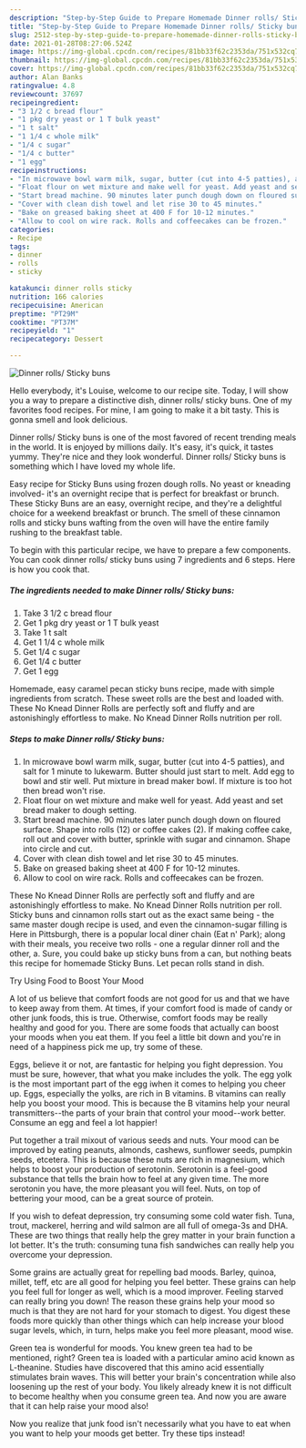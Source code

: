 ```yaml
---
description: "Step-by-Step Guide to Prepare Homemade Dinner rolls/ Sticky buns"
title: "Step-by-Step Guide to Prepare Homemade Dinner rolls/ Sticky buns"
slug: 2512-step-by-step-guide-to-prepare-homemade-dinner-rolls-sticky-buns
date: 2021-01-28T08:27:06.524Z
image: https://img-global.cpcdn.com/recipes/81bb33f62c2353da/751x532cq70/dinner-rolls-sticky-buns-recipe-main-photo.jpg
thumbnail: https://img-global.cpcdn.com/recipes/81bb33f62c2353da/751x532cq70/dinner-rolls-sticky-buns-recipe-main-photo.jpg
cover: https://img-global.cpcdn.com/recipes/81bb33f62c2353da/751x532cq70/dinner-rolls-sticky-buns-recipe-main-photo.jpg
author: Alan Banks
ratingvalue: 4.8
reviewcount: 37697
recipeingredient:
- "3 1/2 c bread flour"
- "1 pkg dry yeast or 1 T bulk yeast"
- "1 t salt"
- "1 1/4 c whole milk"
- "1/4 c sugar"
- "1/4 c butter"
- "1 egg"
recipeinstructions:
- "In microwave bowl warm milk, sugar, butter (cut into 4-5 patties), and salt for 1 minute to lukewarm. Butter should just start to melt. Add egg to bowl and stir well. Put mixture in bread maker bowl. If mixture is too hot then bread won&#39;t rise."
- "Float flour on wet mixture and make well for yeast. Add yeast and set bread maker to dough setting."
- "Start bread machine. 90 minutes later punch dough down on floured surface. Shape into rolls (12) or coffee cakes (2). If making coffee cake, roll out and cover with butter, sprinkle with sugar and cinnamon. Shape into circle and cut."
- "Cover with clean dish towel and let rise 30 to 45 minutes."
- "Bake on greased baking sheet at 400 F for 10-12 minutes."
- "Allow to cool on wire rack. Rolls and coffeecakes can be frozen."
categories:
- Recipe
tags:
- dinner
- rolls
- sticky

katakunci: dinner rolls sticky 
nutrition: 166 calories
recipecuisine: American
preptime: "PT29M"
cooktime: "PT37M"
recipeyield: "1"
recipecategory: Dessert

---
```



![Dinner rolls/ Sticky buns](https://img-global.cpcdn.com/recipes/81bb33f62c2353da/751x532cq70/dinner-rolls-sticky-buns-recipe-main-photo.jpg)

Hello everybody, it's Louise, welcome to our recipe site. Today, I will show you a way to prepare a distinctive dish, dinner rolls/ sticky buns. One of my favorites food recipes. For mine, I am going to make it a bit tasty. This is gonna smell and look delicious.

Dinner rolls/ Sticky buns is one of the most favored of recent trending meals in the world. It is enjoyed by millions daily. It's easy, it's quick, it tastes yummy. They're nice and they look wonderful. Dinner rolls/ Sticky buns is something which I have loved my whole life.

Easy recipe for Sticky Buns using frozen dough rolls. No yeast or kneading involved- it&#39;s an overnight recipe that is perfect for breakfast or brunch. These Sticky Buns are an easy, overnight recipe, and they&#39;re a delightful choice for a weekend breakfast or brunch. The smell of these cinnamon rolls and sticky buns wafting from the oven will have the entire family rushing to the breakfast table.


To begin with this particular recipe, we have to prepare a few components. You can cook dinner rolls/ sticky buns using 7 ingredients and 6 steps. Here is how you cook that.

<!--inarticleads1-->

##### The ingredients needed to make Dinner rolls/ Sticky buns:

1. Take 3 1/2 c bread flour
1. Get 1 pkg dry yeast or 1 T bulk yeast
1. Take 1 t salt
1. Get 1 1/4 c whole milk
1. Get 1/4 c sugar
1. Get 1/4 c butter
1. Get 1 egg


Homemade, easy caramel pecan sticky buns recipe, made with simple ingredients from scratch. These sweet rolls are the best and loaded with. These No Knead Dinner Rolls are perfectly soft and fluffy and are astonishingly effortless to make. No Knead Dinner Rolls nutrition per roll. 

<!--inarticleads2-->

##### Steps to make Dinner rolls/ Sticky buns:

1. In microwave bowl warm milk, sugar, butter (cut into 4-5 patties), and salt for 1 minute to lukewarm. Butter should just start to melt. Add egg to bowl and stir well. Put mixture in bread maker bowl. If mixture is too hot then bread won&#39;t rise.
1. Float flour on wet mixture and make well for yeast. Add yeast and set bread maker to dough setting.
1. Start bread machine. 90 minutes later punch dough down on floured surface. Shape into rolls (12) or coffee cakes (2). If making coffee cake, roll out and cover with butter, sprinkle with sugar and cinnamon. Shape into circle and cut.
1. Cover with clean dish towel and let rise 30 to 45 minutes.
1. Bake on greased baking sheet at 400 F for 10-12 minutes.
1. Allow to cool on wire rack. Rolls and coffeecakes can be frozen.


These No Knead Dinner Rolls are perfectly soft and fluffy and are astonishingly effortless to make. No Knead Dinner Rolls nutrition per roll. Sticky buns and cinnamon rolls start out as the exact same being - the same master dough recipe is used, and even the cinnamon-sugar filling is Here in Pittsburgh, there is a popular local diner chain (Eat n&#39; Park); along with their meals, you receive two rolls - one a regular dinner roll and the other, a. Sure, you could bake up sticky buns from a can, but nothing beats this recipe for homemade Sticky Buns. Let pecan rolls stand in dish. 

Try Using Food to Boost Your Mood


A lot of us believe that comfort foods are not good for us and that we have to keep away from them. At times, if your comfort food is made of candy or other junk foods, this is true. Otherwise, comfort foods may be really healthy and good for you. There are some foods that actually can boost your moods when you eat them. If you feel a little bit down and you're in need of a happiness pick me up, try some of these.

Eggs, believe it or not, are fantastic for helping you fight depression. You must be sure, however, that what you make includes the yolk. The egg yolk is the most important part of the egg iwhen it comes to helping you cheer up. Eggs, especially the yolks, are rich in B vitamins. B vitamins can really help you boost your mood. This is because the B vitamins help your neural transmitters--the parts of your brain that control your mood--work better. Consume an egg and feel a lot happier!

Put together a trail mixout of various seeds and nuts. Your mood can be improved by eating peanuts, almonds, cashews, sunflower seeds, pumpkin seeds, etcetera. This is because these nuts are rich in magnesium, which helps to boost your production of serotonin. Serotonin is a feel-good substance that tells the brain how to feel at any given time. The more serotonin you have, the more pleasant you will feel. Nuts, on top of bettering your mood, can be a great source of protein.

If you wish to defeat depression, try consuming some cold water fish. Tuna, trout, mackerel, herring and wild salmon are all full of omega-3s and DHA. These are two things that really help the grey matter in your brain function a lot better. It's the truth: consuming tuna fish sandwiches can really help you overcome your depression. 

Some grains are actually great for repelling bad moods. Barley, quinoa, millet, teff, etc are all good for helping you feel better. These grains can help you feel full for longer as well, which is a mood improver. Feeling starved can really bring you down! The reason these grains help your mood so much is that they are not hard for your stomach to digest. You digest these foods more quickly than other things which can help increase your blood sugar levels, which, in turn, helps make you feel more pleasant, mood wise.

Green tea is wonderful for moods. You knew green tea had to be mentioned, right? Green tea is loaded with a particular amino acid known as L-theanine. Studies have discovered that this amino acid essentially stimulates brain waves. This will better your brain's concentration while also loosening up the rest of your body. You likely already knew it is not difficult to become healthy when you consume green tea. And now you are aware that it can help raise your mood also!

Now you realize that junk food isn't necessarily what you have to eat when you want to help your moods get better. Try  these tips  instead!

